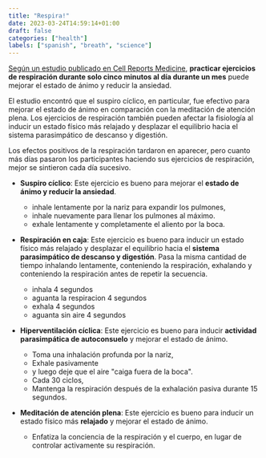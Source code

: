 ```yaml
---
title: "Respira!"
date: 2023-03-24T14:59:14+01:00
draft: false
categories: ["health"]
labels: ["spanish", "breath", "science"]
---
```



[Según un estudio publicado en Cell Reports Medicine][art], **practicar
ejercicios de respiración durante solo cinco minutos al día durante un mes**
puede mejorar el estado de ánimo y reducir la ansiedad.

El estudio encontró que el suspiro cíclico, en particular, fue efectivo para
mejorar el estado de ánimo en comparación con la meditación de atención plena.
Los ejercicios de respiración también pueden afectar la fisiología al inducir
un estado físico más relajado y desplazar el equilibrio hacia el sistema
parasimpático de descanso y digestión.

Los efectos positivos de la respiración tardaron en aparecer, pero cuanto más
días pasaron los participantes haciendo sus ejercicios de respiración, mejor se
sintieron cada día sucesivo.

- **Suspiro cíclico**: Este ejercicio es bueno para mejorar el **estado de
ánimo y reducir la ansiedad**.
  - inhale lentamente por la nariz para expandir los pulmones,
  - inhale nuevamente para llenar los pulmones al máximo.
  - exhale lentamente y completamente el aliento por la boca.

- **Respiración en caja**: Este ejercicio es bueno para inducir un estado
físico más relajado y desplazar el equilibrio hacia el **sistema parasimpático
de descanso y digestión**. Pasa la misma cantidad de tiempo inhalando
lentamente, conteniendo la respiración, exhalando y conteniendo la respiración
antes de repetir la secuencia.
  - inhala 4 segundos
  - aguanta la respiracion 4 segundos
  - exhala 4 segundos
  - aguanta sin aire 4 segundos

- **Hiperventilación cíclica**: Este ejercicio es bueno para inducir
**actividad parasimpática de autoconsuelo** y mejorar el estado de ánimo.
  - Toma una inhalación profunda por la nariz,
  - Exhale pasivamente
  - y luego deje que el aire "caiga fuera de la boca".
  - Cada 30 ciclos,
  - Mantenga la respiración después de la exhalación pasiva durante 15 segundos.

- **Meditación de atención plena**: Este ejercicio es bueno para inducir un
estado físico más **relajado** y mejorar el estado de ánimo.
  - Enfatiza la conciencia de la respiración y el cuerpo, en lugar de controlar
  activamente su respiración.


[art]: https://www.washingtonpost.com/wellness/2023/03/16/breathing-exercises-mood-anxiety-brain/
